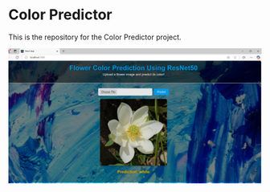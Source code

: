 # Color Predictor

This is the repository for the Color Predictor project.

![Dip Project Picture](https://github.com/KoushikiAgarwal/Color-Predictor/blob/main/Dataset/Dip%20project%20pic.png?raw=true)
